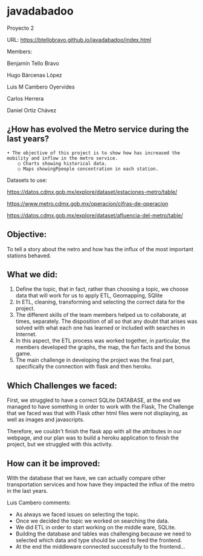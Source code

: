 # javadabadoo
Proyecto 2

URL: https://btellobravo.github.io/javadabadoo/index.html

Members:

Benjamin Tello Bravo

Hugo Bárcenas López

Luis M Cambero Oyervides

Carlos Herrera

Daniel Ortiz Chávez


## ¿How has evolved the Metro service during the last years?

	• The objective of this project is to show how has increased the mobility and inflow in the metro service. 
		○ Charts showing historical data. 
		○ Maps showingPpeople concentration in each station. 
		
		
		
Datasets to use:


https://datos.cdmx.gob.mx/explore/dataset/estaciones-metro/table/

https://www.metro.cdmx.gob.mx/operacion/cifras-de-operacion

https://datos.cdmx.gob.mx/explore/dataset/afluencia-del-metro/table/

## Objective:
To tell a story about the netro and how has the influx of the most important stations behaved. 

## What we did: 
1) Define the topic, that in fact, rather than choosing a topic, we choose data that will work for us to apply ETL, Geomapping, SQlite
2) In ETL, cleaning, transforming and selecting the correct data for the project.
3) The different skills of the team members helped us to collaborate, at times, separately. The disposition of all so that any doubt that arises was solved with what each one has learned or included with searches in Internet.
4) In this aspect, the ETL process was worked together, in particular, the members developed the graphs, the map, the fun facts and the bonus game.
5) The main challenge in developing the project was the final part, specifically the connection with flask and then heroku.

## Which Challenges we faced: 
First, we struggled to have a correct SQLite DATABASE, at the end we managed to have something in order to work with the Flask,
The Challenge that we faced was that with Flask other html files were not displaying, as well as images and javascripts.

Therefore, we couldn't finish the flask app with all the attributes in our webpage, and our plan was to build a heroku application to finish the project, but we struggled with this activity.



## How can it be improved:
With the database that we have, we can actually compare other transportation services and how have they impacted the influx of the metro in the last years.


Luis Cambero comments:
* As always we faced issues on selecting the topic.
* Once we decided the topic we worked on searching the data.
* We did ETL in order to start working on the middle ware, SQLite.
* Building the database and tables was challenging because we need to selected which data and type should be used to feed the frontend.
* At the end the middleware connected successfully to the frontend...
